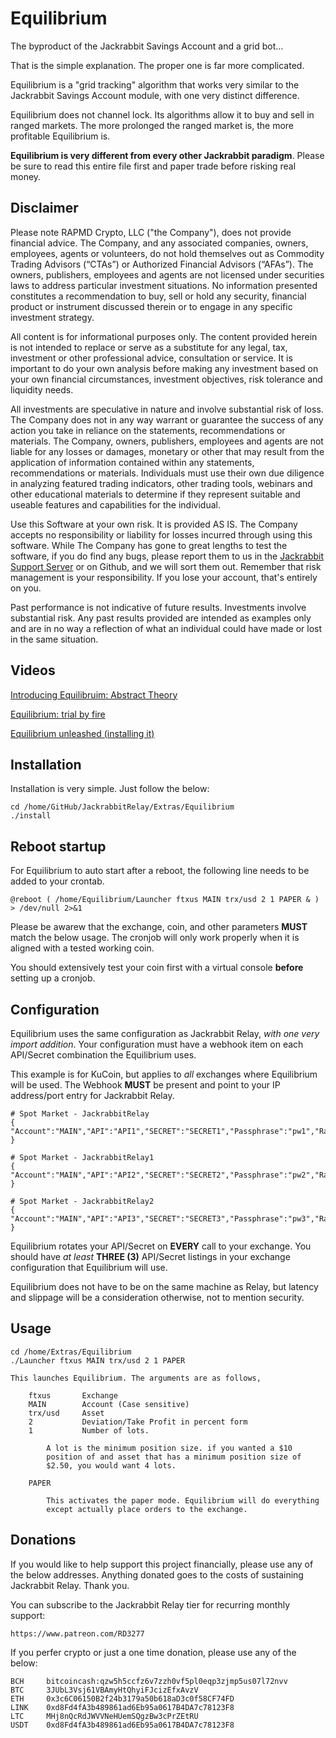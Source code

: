 # Equilibrium

The byproduct of the Jackrabbit Savings Account and a grid bot...

That is the simple explanation. The proper one is far more complicated.

Equilibrium is a "grid tracking" algorithm that works very similar to the
Jackrabbit Savings Account module, with one very distinct difference.

Equilibrium does not channel lock. Its algorithms allow it to buy and
sell in ranged markets. The more prolonged the ranged market is, the more
profitable Equilibrium is.

**Equilibrium is very different from every other Jackrabbit paradigm**.
Please be sure to read this entire file first and paper trade before
risking real money.

## Disclaimer

Please note RAPMD Crypto, LLC ("the Company"), does not provide financial
advice. The Company, and any associated companies, owners, employees,
agents or volunteers, do not hold  themselves out as Commodity Trading
Advisors (“CTAs”) or Authorized Financial Advisors  (“AFAs”). The owners,
publishers, employees and agents are not licensed under securities laws 
to address particular investment situations. No information presented
constitutes a  recommendation to buy, sell or hold any security,
financial product or instrument discussed  therein or to engage in any
specific investment strategy.

All content is for informational purposes only. The content provided
herein is not intended to replace or serve as a substitute for any
legal, tax, investment or other professional advice,  consultation or
service. It is important to do your own analysis before making any
investment  based on your own financial circumstances, investment
objectives, risk tolerance and liquidity needs.

All investments are speculative in nature and involve substantial risk of
loss. The Company does not in any way warrant or guarantee the success of
any action you take in reliance on the  statements, recommendations or
materials. The Company, owners, publishers, employees and  agents are not
liable for any losses or damages, monetary or other that may result from
the  application of information contained within any statements,
recommendations or materials.  Individuals must use their own due
diligence in analyzing featured trading indicators, other trading  tools,
webinars and other educational materials to determine if they represent
suitable and  useable features and capabilities for the individual.

Use this Software at your own risk. It is provided AS IS. The Company
accepts no responsibility or liability for losses incurred through using
this software. While The Company has gone to great lengths to test the
software, if you do find any bugs, please report them to us in the
[Jackrabbit Support Server](https://discord.gg/g93TpbV) or on Github, and
we will sort them out. Remember that risk management is your
responsibility. If you lose your account, that's entirely on you.

Past performance is not indicative of future results. Investments involve
substantial risk. Any past  results provided are intended as examples
only and are in no way a reflection of what an individual  could have
made or lost in the same situation.

## Videos

[Introducing Equilibruim: Abstract Theory](https://youtu.be/kGpoD-dJ1k4)

[Equilibrium: trial by fire](https://youtu.be/RU8zgGDfbao)

[Equilibrium unleashed (installing it)](https://youtu.be/Nwr2fH8LQw8)

## Installation

Installation is very simple. Just follow the below:

    cd /home/GitHub/JackrabbitRelay/Extras/Equilibrium
    ./install

## Reboot startup

For Equilibrium to auto start after a reboot, the following line
needs to be added to your crontab. 

    @reboot ( /home/Equilibrium/Launcher ftxus MAIN trx/usd 2 1 PAPER & ) > /dev/null 2>&1

Please be awarew that the exchange, coin, and other parameters **MUST**
match the below usage. The cronjob will only work properly when it is
aligned with a tested working coin.

You should extensively test your coin first with a virtual console
**before** setting up a cronjob.

## Configuration

Equilibrium uses the same configuration as Jackrabbit Relay, *with one
very import addition*. Your configuration must have a webhook item on
each API/Secret combination the Equilibrium uses.

This example is for KuCoin, but applies to *all* exchanges where
Equilibrium will be used. The Webhook **MUST** be present and point to
your IP address/port entry for Jackrabbit Relay.

    # Spot Market - JackrabbitRelay
    { "Account":"MAIN","API":"API1","SECRET":"SECRET1","Passphrase":"pw1","RateLimit":"1000","Retry":"3","Webhook":"http://127.0.0.1:7732" }

    # Spot Market - JackrabbitRelay1
    { "Account":"MAIN","API":"API2","SECRET":"SECRET2","Passphrase":"pw2","RateLimit":"1000","Retry":"3","Webhook":"http://127.0.0.1:7732" }

    # Spot Market - JackrabbitRelay2
    { "Account":"MAIN","API":"API3","SECRET":"SECRET3","Passphrase":"pw3","RateLimit":"1000","Retry":"3","Webhook":"http://127.0.0.1:7732" }

Equilibrium rotates your API/Secret on **EVERY** call to your exchange.
You should have *at least* **THREE (3)** API/Secret listings in your
exchange configuration that Equilibrium will use.

Equilibrium does not have to be on the same machine as Relay, but latency
and slippage will be a consideration otherwise, not to mention security.

## Usage

    cd /home/Extras/Equilibrium
    ./Launcher ftxus MAIN trx/usd 2 1 PAPER

    This launches Equilibrium. The arguments are as follows,

        ftxus       Exchange
        MAIN        Account (Case sensitive)
        trx/usd     Asset
        2           Deviation/Take Profit in percent form
        1           Number of lots.

            A lot is the minimum position size. if you wanted a $10
            position of and asset that has a minimum position size of
            $2.50, you would want 4 lots.

        PAPER

            This activates the paper mode. Equilibrium will do everything
            except actually place orders to the exchange. 

## Donations

If you would like to help support this project financially, please use
any of the below addresses. Anything donated goes to the costs of
sustaining Jackrabbit Relay. Thank you.

You can subscribe to the Jackrabbit Relay tier for recurring monthly
support:

    https://www.patreon.com/RD3277

If you perfer crypto or just a one time donation, please use any of the
below:

    BCH     bitcoincash:qzw5h5ccfz6v7zzh0vf5pl0eqp3zjmp5us07l72nvv
    BTC     3JUbL3Vsj61VBAmyHtQhyiFJcizEfxAvzV
    ETH     0x3c6C06150B2f24b3179a50b618aD3c0f58CF74FD
    LINK    0xd8Fd4fA3b489861ad6Eb95a0617B4DA7c78123F8
    LTC     MHj8nQcRdJWVVNeHUemSQgzBw3cPrZEtRU
    USDT    0xd8Fd4fA3b489861ad6Eb95a0617B4DA7c78123F8

